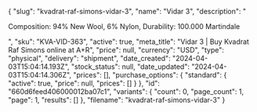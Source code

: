 {
  "slug": "kvadrat-raf-simons-vidar-3",
  "name": "Vidar 3",
  "description": "<p>Composition: 94% New Wool, 6% Nylon, Durability: 100.000 Martindale</p>",
  "sku": "KVA-VID-363",
  "active": true,
  "meta_title": "Vidar 3 | Buy Kvadrat Raf Simons online at A+R",
  "price": null,
  "currency": "USD",
  "type": "physical",
  "delivery": "shipment",
  "date_created": "2024-04-03T15:04:14.193Z",
  "stock_status": null,
  "date_updated": "2024-04-03T15:04:14.306Z",
  "prices": [],
  "purchase_options": {
    "standard": {
      "active": true,
      "price": null,
      "prices": []
    }
  },
  "id": "660d6feed406000012ba07c1",
  "variants": {
    "count": 0,
    "page_count": 1,
    "page": 1,
    "results": []
  },
  "filename": "kvadrat-raf-simons-vidar-3"
}